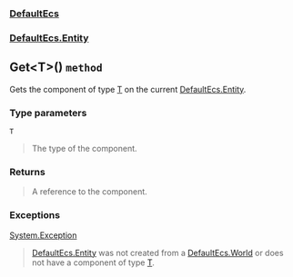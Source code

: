 ### [DefaultEcs](./DefaultEcs.md 'DefaultEcs')
### [DefaultEcs.Entity](./DefaultEcs-Entity.md 'DefaultEcs.Entity')
## Get&lt;T&gt;() `method`
Gets the component of type [T](#DefaultEcs-Entity-Get-T-()-T 'DefaultEcs.Entity.Get&lt;T&gt;().T') on the current [DefaultEcs.Entity](./DefaultEcs-Entity.md 'DefaultEcs.Entity').
### Type parameters

<a name='DefaultEcs-Entity-Get-T-()-T'></a>
`T`
>The type of the component.
### Returns
>A reference to the component.
### Exceptions

[System.Exception](https://docs.microsoft.com/en-us/dotnet/api/System.Exception 'System.Exception')
>[DefaultEcs.Entity](./DefaultEcs-Entity.md 'DefaultEcs.Entity') was not created from a [DefaultEcs.World](./DefaultEcs-World.md 'DefaultEcs.World') or does not have a component of type [T](#DefaultEcs-Entity-Get-T-()-T 'DefaultEcs.Entity.Get&lt;T&gt;().T').

